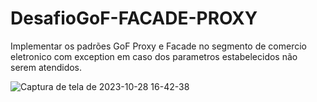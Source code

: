 # DesafioGoF-FACADE-PROXY


Implementar os padrões GoF Proxy e Facade no segmento de comercio eletronico com exception em caso dos parametros estabelecidos não serem atendidos.



![Captura de tela de 2023-10-28 16-42-38](https://github.com/jupradoai/DesafioGoF-FACADE-PROXY/assets/116569763/b62d6be7-9650-4cdc-a894-00c0f6eb8bfb)

